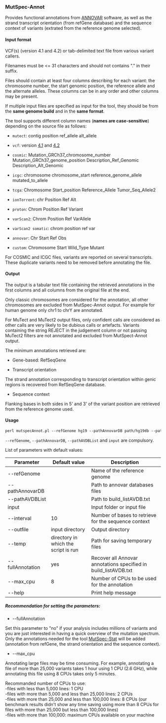 ### MutSpec-Annot

Provides functional annotations from [ANNOVAR](http://annovar.openbioinformatics.org/en/latest/) software, as well as the strand transcript orientation (from refGene database) and the sequence context of variants (extrated from the reference genome selected).

#### Input format

VCF(s) (version 4.1 and 4.2) or tab-delimited text file from various variant callers.

Filenames must be &#60;= 31 characters and should not contains "." in their suffix.

Files should contain at least four columns describing for each variant: the chromosome number, the start genomic position, the reference allele and the alternate alleles. These columns can be in any order and other columns may be present.

If multiple input files are specified as input for the tool, they should be from the **same genome build** and in the **same format**.

The tool supports different column names (**names are case-sensitive**) depending on the source file as follows:

- `mutect`:     contig position ref_allele alt_allele

- `vcf`:        version [4.1](https://samtools.github.io/hts-specs/VCFv4.1.pdf) and [4.2](https://samtools.github.io/hts-specs/VCFv4.2.pdf)

- `cosmic`:     Mutation_GRCh37_chromosome_number Mutation_GRCh37_genome_position Description_Ref_Genomic Description_Alt_Genomic

- `icgc`:       chromosome chromosome_start reference_genome_allele mutated_to_allele

- `tcga`:       Chromosome Start_position Reference_Allele Tumor_Seq_Allele2

- `ionTorrent`: chr Position Ref Alt            

- `proton`:     Chrom Position Ref Variant        

- `varScan2`:   Chrom Position Ref VarAllele

- `varScan2 somatic`:   chrom position ref var

- `annovar`:    Chr Start Ref Obs                 

- `custom`:     Chromosome Start Wild_Type Mutant


For COSMIC and ICGC files, variants are reported on several transcripts. These duplicate variants need to be removed before annotating the file.


#### Output

The output is a tabular text file containing the retrieved annotations in the first columns and all columns from the original file at the end.

Only classic chromosomes are considered for the annotation, all other chromosomes are excluded from MutSpec-Annot output.
For example for human genome only chr1 to chrY are annotated.

For MuTect and MuTect2 output files, only confident calls are considered as other calls are very likely to be dubious calls or artefacts.
Variants containing the string REJECT in the judgement column or not passing MuTect2 filters are not annotated and excluded from MutSpect-Annot output. 


The minimum annotations retrieved are:

- Gene-based: RefSeqGene

- Transcript orientation

The strand annotation corresponding to transcript orientation within genic regions is recovered from RefSeqGene database.

- Sequence context

Flanking bases in both sides in 5' and 3' of the variant position are retrieved from the reference genome used.


#### Usage

```perl
perl mutspecAnnot.pl --refGenome hg19 --pathAnnovarDB path/hg19db --pathAVDBList mutspec/hg19_listAVDB.txt input
```

`--refGenome`, `--pathAnnovarDB`, `--pathAVDBList` and `input` are compulsory.  

List of parameters with default values:

| Parameter         | Default value                        | Description          |
|-------------------|--------------------------------------|----------------------|
| --refGenome       |                                      | Name of the reference genome |
| --pathAnnovarDB   |                                      | Path to annovar databases files |
| --pathAVDBList    |                                      | Path to build_listAVDB.txt |
| input             |                                      | Input folder or input file |
| --interval        | 10                                   | Number of bases to retrieve for the sequence context |     
| --outfile         | input directory                      | Output directory |
| --temp            | directory in which the script is run | Path for saving temporary files |
| --fullAnnotation  | yes                                  | Recover all Annovar annotations specified in build_listAVDB.txt |
| --max_cpu         | 8                                    | Number of CPUs to be used for the annotation |
| --help            |                                      | Print help message |


##### Recommendation for setting the parameters:

- --fullAnnotation

Set this parameter to "no" if your analysis includes millions of variants and you are just interested in having a quick overview of the mutation spectrum. Only the annotations needed for the tool [MutSpec-Stat](https://github.com/IARCbioinfo/mutspec/blob/modifs_MA/docs/mutspec_stat.md) will be added (annotation from refGene, the strand orientation and the sequence context).

- --max_cpu

Annotating large files may be time consuming. For example, annotating a file of more than 25,000 variants takes 1 hour using 1 CPU (2.6 GHz),
while annotating this file using 8 CPUs takes only 5 minutes.  

Recommanded number of CPUs to use:  
-files with less than 5,000 lines: 1 CPU  
-files with more than 5,000 and less than 25,000 lines: 2 CPUs  
-files with more than 25,000 and less than 100,000 lines: 8 CPUs (our benchmark
results didn't show any time saving using more than 8 CPUs for files with more than 25,000 but less than 100,000 lines)  
-files with more than 100,000: maximum CPUs available on your machine